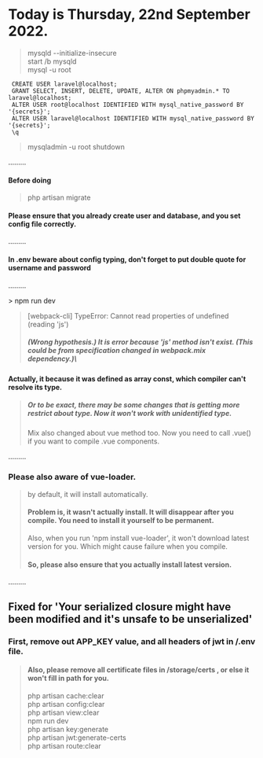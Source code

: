 # Today is Thursday, 22nd September 2022.

> mysqld --initialize-insecure\
> start /b mysqld\
> mysql -u root

     CREATE USER laravel@localhost;
     GRANT SELECT, INSERT, DELETE, UPDATE, ALTER ON phpmyadmin.* TO laravel@localhost;
     ALTER USER root@localhost IDENTIFIED WITH mysql_native_password BY '{secrets}';
     ALTER USER laravel@localhost IDENTIFIED WITH mysql_native_password BY '{secrets}';
     \q

> mysqladmin -u root shutdown

.........
#### Before doing
> php artisan migrate
#### Please ensure that you already create user and database, and you set config file correctly.

.........

#### In .env beware about config typing, don't forget to put double quote for username and password

.........

\> npm run dev
> [webpack-cli] TypeError: Cannot read properties of undefined (reading 'js')
> ##### (Wrong hypothesis.) It is error because 'js' method isn't exist. (This could be from specification changed in webpack.mix dependency.)\
#### Actually, it because it was defined as array const, which compiler can't resolve its type.
> ##### Or to be exact, there may be some changes that is getting more restrict about type. Now it won't work with unidentified type.
> Mix also changed about vue method too. Now you need to call .vue() if you want to compile .vue components.

.........
### Please also aware of vue-loader. 
> by default, it will install automatically.
> #### Problem is, it wasn't actually install. It will disappear after you compile. You need to install it yourself to be permanent.
> Also, when you run 'npm install vue-loader', it won't download latest version for you. Which might cause failure when you compile.
> #### So, please also ensure that you actually install latest version.

.........

## Fixed for 'Your serialized closure might have been modified and it's unsafe to be unserialized'

### First, remove out APP_KEY value, and all headers of jwt in /.env file.

> #### Also, please remove all certificate files in /storage/certs , or else it won't fill in path for you.
> php artisan cache:clear\
> php artisan config:clear\
> php artisan view:clear\
> npm run dev\
> php artisan key:generate\
> php artisan jwt:generate-certs\
> php artisan route:clear
